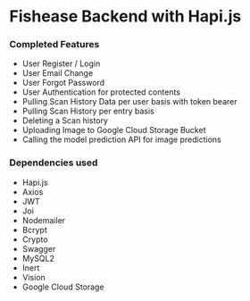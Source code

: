 # Fishease Backend with Hapi.js
### Completed Features
- User Register / Login
- User Email Change
- User Forgot Password
- User Authentication for protected contents
- Pulling Scan History Data per user basis with token bearer
- Pulling Scan History per entry basis
- Deleting a Scan history
- Uploading Image to Google Cloud Storage Bucket
- Calling the model prediction API for image predictions

### Dependencies used
- Hapi.js
- Axios
- JWT
- Joi
- Nodemailer
- Bcrypt
- Crypto
- Swagger
- MySQL2
- Inert
- Vision
- Google Cloud Storage

